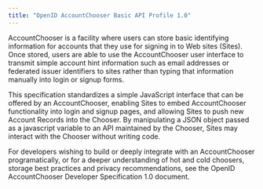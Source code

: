 ```yaml
---
title: "OpenID AccountChooser Basic API Profile 1.0"
---
```


AccountChooser is a facility where users can store basic identifying information for accounts that they use for signing in to Web sites (Sites). Once stored, users are able to use the AccountChooser user interface to transmit simple account hint information such as email addresses or federated issuer identifiers to sites rather than typing that information manually into login or signup forms.

This specification standardizes a simple JavaScript interface that can be offered by an AccountChooser, enabling Sites to embed AccountChooser functionality into login and signup pages, and allowing Sites to push new Account Records into the Chooser. By manipulating a JSON object passed as a javascript variable to an API maintained by the Chooser, Sites may interact with the Chooser without writing code.

For developers wishing to build or deeply integrate with an AccountChooser programatically, or for a deeper understanding of hot and cold choosers, storage best practices and privacy recommendations, see the OpenID AccountChooser Developer Specification 1.0 document.

